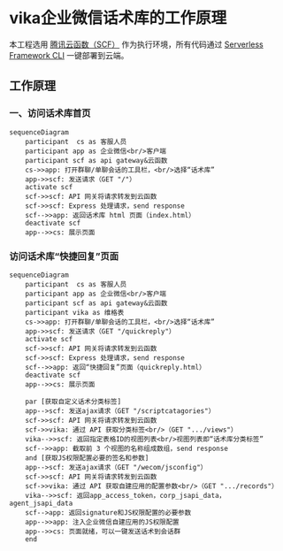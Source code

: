 # vika企业微信话术库的工作原理

本工程选用 [腾讯云函数（SCF）](https://cloud.tencent.com/product/scf) 作为执行环境，所有代码通过 [Serverless Framework CLI](https://cloud.tencent.com/document/product/583/44751) 一键部署到云端。

## 工作原理

### 一、访问话术库首页

```mermaid
sequenceDiagram
    participant  cs as 客服人员
    participant app as 企业微信<br/>客户端
    participant scf as api gateway&云函数
    cs->>app: 打开群聊/单聊会话的工具栏，<br/>选择“话术库”
    app->>scf: 发送请求（GET "/"）
    activate scf
    scf->>scf: API 网关将请求转发到云函数
    scf->>scf: Express 处理请求，send response
    scf-->>app: 返回话术库 html 页面（index.html）
    deactivate scf
    app-->>cs: 展示页面
```


### 访问话术库“快捷回复”页面

```mermaid
sequenceDiagram
    participant  cs as 客服人员
    participant app as 企业微信<br/>客户端
    participant scf as api gateway&云函数
    participant vika as 维格表 
    cs->>app: 打开群聊/单聊会话的工具栏，<br/>选择“话术库”
    app->>scf: 发送请求（GET "/quickreply"）
    activate scf
    scf->>scf: API 网关将请求转发到云函数
    scf->>scf: Express 处理请求，send response
    scf-->>app: 返回“快捷回复”页面（quickreply.html）
    deactivate scf
    app-->>cs: 展示页面

    par [获取自定义话术分类标签]
    app-->scf: 发送ajax请求（GET "/scriptcatagories"）
    scf->>scf: API 网关将请求转发到云函数
    scf->>vika: 通过 API 获取分类标签<br/>（GET ".../views"）
    vika-->>scf: 返回指定表格ID的视图列表<br/>视图列表即“话术库分类标签”
    scf-->>app: 截取前 3 个视图的名称组成数组，send response
    and [获取JS权限配置必要的签名和参数]
    app-->scf: 发送ajax请求（GET "/wecom/jsconfig"）
    scf->>scf: API 网关将请求转发到云函数
    scf->>vika: 通过 API 获取自建应用的配置参数<br/>（GET ".../records"）
    vika-->>scf: 返回app_access_token，corp_jsapi_data，agent_jsapi_data
    scf-->app: 返回signature和JS权限配置的必要参数
    app-->>app: 注入企业微信自建应用的JS权限配置
    app-->>cs: 页面就绪，可以一键发送话术到会话群
    end

```